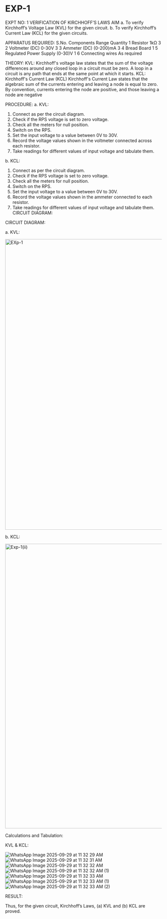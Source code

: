 # EXP-1
EXPT NO: 1	VERIFICATION OF KIRCHHOFF’S LAWS
AIM
a.   To verify Kirchhoff’s Voltage Law (KVL) for the given circuit. 
b.   To verify Kirchhoff’s Current Law (KCL) for the given circuits.

APPARATUS REQUIRED:
S.No.	Components	Range	Quantity
1	Resistor	1kΩ	3
2	Voltmeter (DC)	0-30V	3
3	Ammeter (DC)	(0-200)mA	3
4	Bread Board		1
5	Regulated Power Supply	(0-30)V	1
6	Connecting wires		As required

THEORY:
KVL: Kirchhoff's voltage law states that the sum of the voltage differences around any closed loop in a circuit must be zero. A loop in a circuit is any path that ends at the same point at which it starts.
KCL:
Kirchhoff's Current Law (KCL) Kirchhoff's Current Law states that the algebraic sum of the currents entering and leaving a node is equal to zero. By convention, currents entering the node are positive, and those leaving a node are negative


PROCEDURE:
a.   KVL:
1.   Connect as per the circuit diagram.
2.   Check if the RPS voltage is set to zero voltage.
3.   Check all the meters for null position.
4.   Switch on the RPS.
5.   Set the input voltage to a value between 0V to 30V.
6.   Record the voltage values shown in the voltmeter connected across each resistor.
7.   Take readings for different values of input voltage and tabulate them.


b.  KCL:
1.   Connect as per the circuit diagram.
2.   Check if the RPS voltage is set to zero voltage.
3.   Check all the meters for null position.
4.   Switch on the RPS.
5.   Set the input voltage to a value between 0V to 30V.
6.   Record the voltage values shown in the ammeter connected to each resistor.
7.   Take readings for different values of input voltage and tabulate them. 
CIRCUIT DIAGRAM:

CIRCUIT DIAGRAM:


a.   KVL:

<img width="1482" height="933" alt="EXp-1" src="https://github.com/user-attachments/assets/136a9ba1-9946-4a3b-86a2-68d4d8402522" />

 


b.  KCL:

<img width="1228" height="914" alt="Exp-1(ii)" src="https://github.com/user-attachments/assets/b8ef32d3-3073-4405-8cdf-b3f11f1e3e17" />



Calculations and Tabulation:

KVL & KCL:

![WhatsApp Image 2025-09-29 at 11 32 29 AM](https://github.com/user-attachments/assets/2d0d0ba4-a6f9-40c6-969d-241d14cc61b9)
![WhatsApp Image 2025-09-29 at 11 32 31 AM](https://github.com/user-attachments/assets/2358f0b1-f993-4bd5-afd7-46504ddfe5b1)
![WhatsApp Image 2025-09-29 at 11 32 32 AM](https://github.com/user-attachments/assets/f780c6f0-91d1-4468-b210-90a6d2ee3107)
![WhatsApp Image 2025-09-29 at 11 32 32 AM (1)](https://github.com/user-attachments/assets/887fa184-b434-4def-8bd6-46a786f8edcd)
![WhatsApp Image 2025-09-29 at 11 32 33 AM](https://github.com/user-attachments/assets/3e4f1bdc-5cdc-4475-af5d-004c4b73da9f)
![WhatsApp Image 2025-09-29 at 11 32 33 AM (1)](https://github.com/user-attachments/assets/2806d85a-0f9d-4851-8c7b-90f3f32c8ece)
![WhatsApp Image 2025-09-29 at 11 32 33 AM (2)](https://github.com/user-attachments/assets/77fb47ad-5b00-4142-817d-9487d50e8021)


RESULT:

Thus, for the given circuit, Kirchhoff’s Laws, (a) KVL and (b) KCL are proved.
